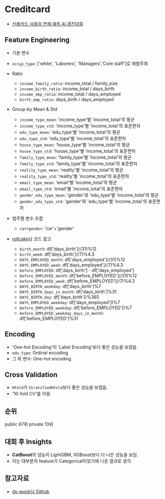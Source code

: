 # Creditcard 
+ [신용카드 사용자 연체 예측 AI 경진대회](https://dacon.io/competitions/official/235713/overview/description)

## Feature Engineering
+ 기본 변수
+ `occyp_type`: ['white', 'Laborers', 'Managers','Core staff']로 재범주화

+ Ratio
  + `income_family_ratio`: income_total / family_size
  + `income_birth_ratio`: income_total / days_birth
  + `income_emp_ratio`: income_total / days_employed
  + `birth_emp_ratio`: days_birth / days_employed

+ Group-by Mean & Std
  + `income_type_mean`: 'income_type'별 'income_total'의 평균
  + `income_type_std`: 'income_type'별 'income_total'의 표준편차
  + `edu_type_mean`: 'edu_type'별 'income_total'의 평균
  + `edu_type_std`: 'edu_type'별 'income_total'의 표준편차
  + `house_type_mean`: 'house_type'별 'income_total'의 평균
  + `house_type_std`: 'house_type'별 'income_total'의 표준편차
  + `family_type_mean`: 'family_type'별 'income_total'의 평균
  + `family_type_std`: 'family_type'별 'income_total'의 표준편차
  + `reality_type_mean`: 'reality'별 'income_total'의 평균
  + `reality_type_std`: 'reality'별 'income_total'의 표준편차
  + `email_type_mean`: 'email'별 'income_total'의 평균
  + `email_type_std`: 'email'별 'income_total'의 표준편차
  + `gender_edu_type_mean`: 'gender'와 'edu_type'별 'income_total'의 평균
  + `gender_edu_type_std`: 'gender'와 'edu_type'별 'income_total'의 표준편차

+ 범주형 변수 조합
  + `car+gender`: 'car'+'gender'

+ [rollcake](https://www.dacon.io/competitions/official/235713/codeshare/2526?page=1&dtype=recent)님 코드 참고
  + `birth_month`: df['days_birth']//31)%12
  + `birth_week`: df['days_birth']//7)%4.3
  + `DAYS_EMPLOYED_month`: df['days_employed']//31)%12
  + `DAYS_EMPLOYED_week`: df['days_employed']//7)%4.3
  + `before_EMPLOYED`: df['days_birth'] - df['days_employed']
  + `before_EMPLOYED_month`: df['before_EMPLOYED']//31)%12
  + `before_EMPLOYED_week`: df['before_EMPLOYED']//7)%4.3
  + `DAYS_BIRTH_weekday`: df['days_birth']%7
  + `DAYS_BIRTH_days_in_month`: df['days_birth']%31
  + `DAYS_BIRTH_day`: df['days_birth'])%365 
  + `DAYS_EMPLOYED_weekday`: df['days_employed'])%7 
  + `before_EMPLOYED_weekday`: df['before_EMPLOYED'])%7
  + `before_EMPLOYED_weekday_days_in_month`: df['before_EMPLOYED']%31


## Encoding
+ 'One-hot Encoding'이 'Label Encoding'보다 좋은 성능을 보였음. 
+ `edu_type`: Ordinal encoding
+ 그 외 변수: One-hot encoding


## Cross Validation
+ `KFold`가 `StratifiedKFold`보다 좋은 성능을 보였음. 
+ '10-fold CV'를 이용. 


## 순위
public 67위 private 13위


## 대회 후 Insights
+ **CatBoost**의 성능이 LightGBM, XGBoost보다 더 나은 성능을 보임.
+ 이는 대부분의 feature가 Categorical이었기에 나온 결과로 생각. 


## 참고자료
+ [ds-wook님 Github](https://github.com/ds-wook/PredictCreditCardDelinquency)